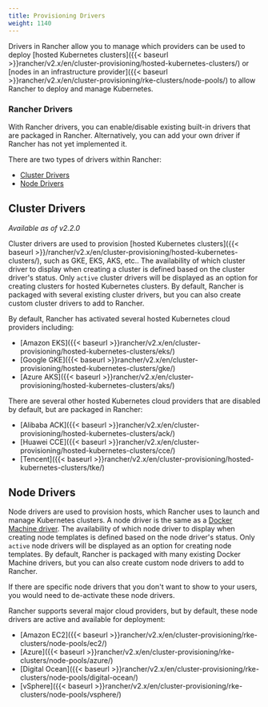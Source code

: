 ```yaml
---
title: Provisioning Drivers
weight: 1140
---
```


Drivers in Rancher allow you to manage which providers can be used to deploy [hosted Kubernetes clusters]({{< baseurl >}}rancher/v2.x/en/cluster-provisioning/hosted-kubernetes-clusters/) or [nodes in an infrastructure provider]({{< baseurl >}}rancher/v2.x/en/cluster-provisioning/rke-clusters/node-pools/) to allow Rancher to deploy and manage Kubernetes.

###  Rancher Drivers

With Rancher drivers, you can enable/disable existing built-in drivers that are packaged in Rancher. Alternatively, you can add your own driver if Rancher has not yet implemented it.

There are two types of drivers within Rancher:

* [Cluster Drivers](#cluster-drivers)
* [Node Drivers](#node-drivers)

## Cluster Drivers   

_Available as of v2.2.0_

Cluster drivers are used to provision [hosted Kubernetes clusters]({{< baseurl >}}/rancher/v2.x/en/cluster-provisioning/hosted-kubernetes-clusters/), such as GKE, EKS, AKS, etc.. The availability of which cluster driver to display when creating a cluster is defined based on the cluster driver's status. Only `active` cluster drivers will be displayed as an option for creating clusters for hosted Kubernetes clusters. By default, Rancher is packaged with several existing cluster drivers, but you can also create custom cluster drivers to add to Rancher.

By default, Rancher has activated several hosted Kubernetes cloud providers including:

*  [Amazon EKS]({{< baseurl >}}rancher/v2.x/en/cluster-provisioning/hosted-kubernetes-clusters/eks/)
*  [Google GKE]({{< baseurl >}}rancher/v2.x/en/cluster-provisioning/hosted-kubernetes-clusters/gke/)
*  [Azure AKS]({{< baseurl >}}rancher/v2.x/en/cluster-provisioning/hosted-kubernetes-clusters/aks/)

There are several other hosted Kubernetes cloud providers that are disabled by default, but are packaged in Rancher:

* [Alibaba ACK]({{< baseurl >}}rancher/v2.x/en/cluster-provisioning/hosted-kubernetes-clusters/ack/)
* [Huawei CCE]({{< baseurl >}}rancher/v2.x/en/cluster-provisioning/hosted-kubernetes-clusters/cce/)
* [Tencent]({{< baseurl >}}rancher/v2.x/en/cluster-provisioning/hosted-kubernetes-clusters/tke/)

## Node Drivers

Node drivers are used to provision hosts, which Rancher uses to launch and manage Kubernetes clusters. A node driver is the same as a [Docker Machine driver](https://docs.docker.com/machine/drivers/). The availability of which node driver to display when creating node templates is defined based on the node driver's status. Only `active` node drivers will be displayed as an option for creating node templates. By default, Rancher is packaged with many existing Docker Machine drivers, but you can also create custom node drivers to add to Rancher.

If there are specific node drivers that you don't want to show to your users, you would need to de-activate these node drivers.

Rancher supports several major cloud providers, but by default, these node drivers are active and available for deployment:

*   [Amazon EC2]({{< baseurl >}}rancher/v2.x/en/cluster-provisioning/rke-clusters/node-pools/ec2/)
*   [Azure]({{< baseurl >}}rancher/v2.x/en/cluster-provisioning/rke-clusters/node-pools/azure/)
*   [Digital Ocean]({{< baseurl >}}rancher/v2.x/en/cluster-provisioning/rke-clusters/node-pools/digital-ocean/)
*   [vSphere]({{< baseurl >}}rancher/v2.x/en/cluster-provisioning/rke-clusters/node-pools/vsphere/)
